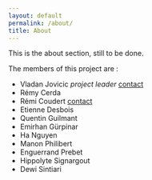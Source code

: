 ```yaml
---
layout: default
permalink: /about/
title: About
---
```


This is the about section, still to be done.

The members of this project are :

* Vladan Jovicic *project leader* [contact](mailto:vladan.jovicic@ens-lyon.fr)
* Rémy Cerda
* Rémi Coudert [contact](remi.coudert@epfl.ch)
* Etienne Desbois
* Quentin Guilmant
* Emirhan Gürpinar
* Ha Nguyen
* Manon Philibert
* Enguerrand Prebet
* Hippolyte Signargout
* Dewi Sintiari
